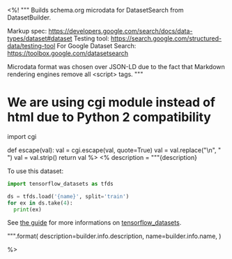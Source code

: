<%!
"""
Builds schema.org microdata for DatasetSearch from DatasetBuilder.

Markup spec: https://developers.google.com/search/docs/data-types/dataset#dataset
Testing tool: https://search.google.com/structured-data/testing-tool
For Google Dataset Search: https://toolbox.google.com/datasetsearch

Microdata format was chosen over JSON-LD due to the fact that Markdown
rendering engines remove all \<script\> tags.
"""

# We are using cgi module instead of html due to Python 2 compatibility
import cgi

def escape(val):
  val = cgi.escape(val, quote=True)
  val = val.replace("\n", "&#10;")
  val = val.strip()
  return val
%>
<%
description = """{description}

To use this dataset:

```python
import tensorflow_datasets as tfds

ds = tfds.load('{name}', split='train')
for ex in ds.take(4):
  print(ex)
```

See [the guide](https://www.tensorflow.org/datasets/overview) for more
informations on [tensorflow_datasets](https://www.tensorflow.org/datasets).

""".format(
    description=builder.info.description,
    name=builder.info.name,
)

%>

<div itemscope itemtype="http://schema.org/Dataset">
  <div itemscope itemprop="includedInDataCatalog" itemtype="http://schema.org/DataCatalog">
    <meta itemprop="name" content="TensorFlow Datasets" />
  </div>
  <meta itemprop="name" content="${builder.info.name}" />
  <meta itemprop="description" content="${escape(description)}" />
  <meta itemprop="url" content="https://www.tensorflow.org/datasets/catalog/${builder.info.name}" />
  <meta itemprop="sameAs" content="${escape(builder.info.homepage)}" />
  <meta itemprop="citation" content="${escape(builder.info.citation)}" />
</div>
